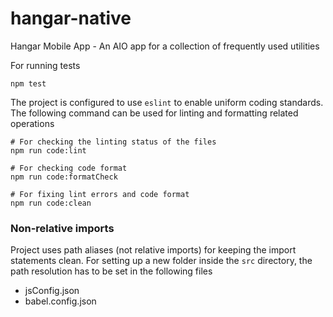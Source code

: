 # hangar-native

Hangar Mobile App - An AIO app for a collection of frequently used utilities

For running tests

`npm test`

The project is configured to use `eslint` to enable uniform coding standards. The following command can be used for linting and formatting related operations

```shell
# For checking the linting status of the files
npm run code:lint

# For checking code format
npm run code:formatCheck

# For fixing lint errors and code format
npm run code:clean
```

### Non-relative imports

Project uses path aliases (not relative imports) for keeping the import statements clean. For setting up a new folder inside the `src` directory, the path resolution has to be set in the following files

- jsConfig.json
- babel.config.json
